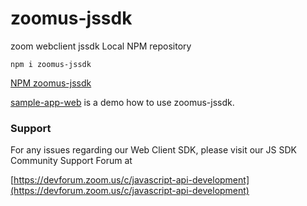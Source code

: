 # zoomus-jssdk
zoom webclient jssdk Local NPM repository

```
npm i zoomus-jssdk
```

[NPM zoomus-jssdk](https://www.npmjs.com/package/zoomus-jssdk)

[sample-app-web](https://github.com/zoom/sample-app-web) is a demo how to use zoomus-jssdk.

### Support
For any issues regarding our Web Client SDK, please visit our JS SDK Community Support Forum at

[https://devforum.zoom.us/c/javascript-api-development](https://devforum.zoom.us/c/javascript-api-development)
